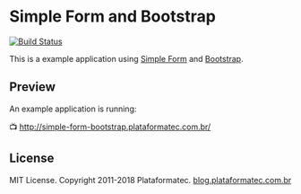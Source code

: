 # Simple Form and Bootstrap

[![Build Status](https://travis-ci.org/rafaelfranca/simple_form-bootstrap.svg?branch=master)](https://travis-ci.org/rafaelfranca/simple_form-bootstrap)

This is a example application using [Simple Form](https://github.com/plataformatec/simple_form)
and [Bootstrap](http://getbootstrap.com/).

## Preview

An example application is running:

:tv: http://simple-form-bootstrap.plataformatec.com.br/

## License

MIT License. Copyright 2011-2018 Plataformatec. [blog.plataformatec.com.br](http://blog.plataformatec.com.br)
